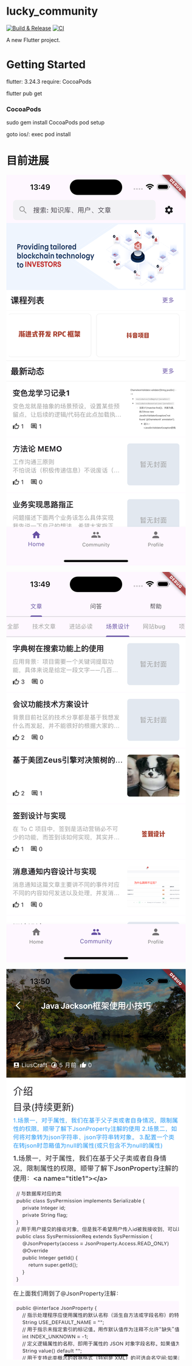 # lucky_community

[![Build & Release](https://github.com/lucky-aeon/community-app/actions/workflows/main.yml/badge.svg)](https://github.com/lucky-aeon/community-app/actions/workflows/main.yml)
[![CI](https://github.com/lucky-aeon/community-app/actions/workflows/ci.yml/badge.svg)](https://github.com/lucky-aeon/community-app/actions/workflows/ci.yml)

A new Flutter project.

# Getting Started

flutter: 3.24.3
require: CocoaPods

flutter pub get

### CocoaPods
sudo gem install CocoaPods
pod setup

goto ios/: exec pod install

# 目前进展
![image](/docs/home.jpg)

![image](/docs/articlelist.jpg)

![image](/docs/articleview.jpg)
